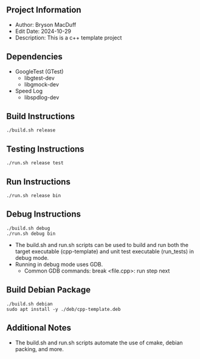 ## Project Information
* Author: Bryson MacDuff
* Edit Date: 2024-10-29
* Description: This is a c++ template project
## Dependencies
* GoogleTest (GTest)
    * libgtest-dev
    * libgmock-dev
* Speed Log
    * libspdlog-dev
## Build Instructions
    ./build.sh release
## Testing Instructions
    ./run.sh release test
## Run Instructions
    ./run.sh release bin
## Debug Instructions
    ./build.sh debug
    ./run.sh debug bin
* The build.sh and run.sh scripts can be used to build and run both the target executable (cpp-template) and unit test executable (run_tests) in debug mode.
* Running in debug mode uses GDB.
    * Common GDB commands:
    break <file.cpp>:<line>
    run
    step
    next
## Build Debian Package
    ./build.sh debian
    sudo apt install -y ./deb/cpp-template.deb
## Additional Notes
* The build.sh and run.sh scripts automate the use of cmake, debian packing, and more.
